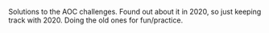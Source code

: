 Solutions to the AOC challenges.
Found out about it in 2020, so just keeping track with 2020. Doing the old ones for fun/practice. 